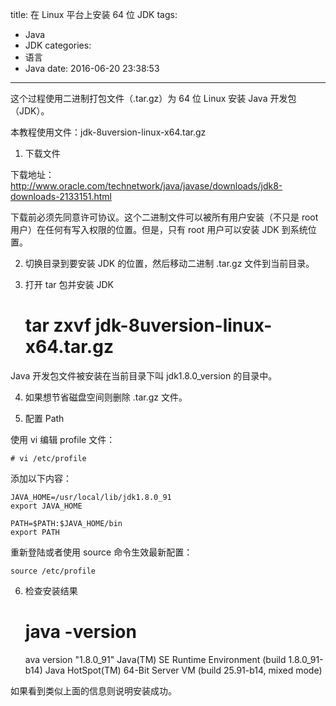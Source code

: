 title: 在 Linux 平台上安装 64 位 JDK
tags:
  - Java
  - JDK
categories:
  - 语言
  - Java
date: 2016-06-20 23:38:53
---

这个过程使用二进制打包文件（.tar.gz）为 64 位 Linux 安装 Java 开发包（JDK）。

本教程使用文件：jdk-8uversion-linux-x64.tar.gz

1. 下载文件

下载地址：<http://www.oracle.com/technetwork/java/javase/downloads/jdk8-downloads-2133151.html>

下载前必须先同意许可协议。这个二进制文件可以被所有用户安装（不只是 root 用户）在任何有写入权限的位置。但是，只有 root 用户可以安装 JDK 到系统位置。

2. 切换目录到要安装 JDK 的位置，然后移动二进制 .tar.gz 文件到当前目录。

3. 打开 tar 包并安装 JDK

    # tar zxvf jdk-8uversion-linux-x64.tar.gz

Java 开发包文件被安装在当前目录下叫 jdk1.8.0_version 的目录中。

4. 如果想节省磁盘空间则删除 .tar.gz 文件。

5. 配置 Path

使用 vi 编辑 profile 文件：

    # vi /etc/profile

添加以下内容：

    JAVA_HOME=/usr/local/lib/jdk1.8.0_91
    export JAVA_HOME

    PATH=$PATH:$JAVA_HOME/bin
    export PATH

重新登陆或者使用 source 命令生效最新配置：

    source /etc/profile

6. 检查安装结果

    # java -version
    ava version "1.8.0_91"
    Java(TM) SE Runtime Environment (build 1.8.0_91-b14)
    Java HotSpot(TM) 64-Bit Server VM (build 25.91-b14, mixed mode)

如果看到类似上面的信息则说明安装成功。
